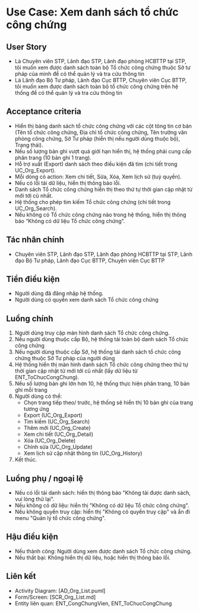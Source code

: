 # Use Case: Xem danh sách tổ chức công chứng

## User Story
- Là Chuyên viên STP, Lãnh đạo STP, Lãnh đạo phòng HCBTTP tại STP, tôi muốn xem được danh sách toàn bộ Tổ chức công chứng thuộc Sở tư pháp của mình để có thể quản lý và tra cứu thông tin
- Là Lãnh đạo Bộ Tư pháp, Lãnh đạo Cục BTTP, Chuyên viên Cục BTTP, tôi muốn xem được danh sách toàn bộ tổ chức công chứng trên hệ thống để có thể quản lý và tra cứu thông tin

## Acceptance criteria
- Hiển thị bảng danh sách tổ chức công chứng với các cột tông tin cơ bản (Tên tổ chức công chứng, Địa chỉ tổ chức công chứng, Tên trưởng văn phòng công chứng, Sở Tư pháp (hiển thị nếu người dùng thuộc bộ), Trạng thái).
- Nếu số lượng bản ghi vượt quá giới hạn hiển thị, hệ thống phải cung cấp phân trang (10 bản ghi 1 trang).
- Hỗ trợ xuất (Export) danh sách theo điều kiện đã tìm  (chi tiết trong UC_Org_Export).
- Mỗi dòng có action: Xem chi tiết, Sửa, Xóa, Xem lịch sử (tuỳ quyền).  
- Nếu có lỗi tải dữ liệu, hiển thị thông báo lỗi.
- Danh sách Tổ chức công chứng hiển thị theo thứ tự thời gian cập nhật từ mới tới cũ nhất.
- Hệ thống cho phép tìm kiếm Tổ chức công chứng (chi tiết trong UC_Org_Search).    
- Nếu không có Tổ chức công chứng nào trong hệ thống, hiển thị thông báo “Không có dữ liệu Tổ chức công chứng”.  

## Tác nhân chính
- Chuyên viên STP, Lãnh đạo STP, Lãnh đạo phòng HCBTTP tại STP, Lãnh đạo Bộ Tư pháp, Lãnh đạo Cục BTTP, Chuyên viên Cục BTTP

## Tiền điều kiện
- Người dùng đã đăng nhập hệ thống.
- Người dùng có quyền xem danh sách Tổ chức công chứng

## Luồng chính
1. Người dùng truy cập màn hình danh sách Tổ chức công chứng.
2. Nếu người dùng thuộc cấp Bộ, hệ thống tải toàn bộ danh sách Tổ chức công chứng
3. Nếu người dùng thuộc cấp Sở, hệ thống tải danh sách tổ chức công chứng thuộc Sở Tư pháp của người dùng
4. Hệ thống hiển thị màn hình danh sách Tổ chức công chứng theo thứ tự thời gian cập nhật từ mới tới cũ nhất (lấy dữ liệu từ ENT_ToChucCongChung).
5. Nếu số lượng bản ghi lớn hơn 10, hệ thống thực hiện phân trang, 10 bản ghi mỗi trang
6. Người dùng có thể:
   - Chọn trang tiếp theo/ trước, hệ thống sẽ hiển thị 10 bản ghi của trang tương ứng
   - Export (UC_Org_Export)
   - Tìm kiếm (UC_Org_Search)
   - Thêm mới (UC_Org_Create)
   - Xem chi tiết (UC_Org_Detail)
   - Xóa (UC_Org_Delete)
   - Chỉnh sửa (UC_Org_Update)
   - Xem lịch sử cập nhật thông tin (UC_Org_History)
7. Kết thúc.

## Luồng phụ / ngoại lệ
- Nếu có lỗi tải danh sách: hiển thị thông báo "Không tải được danh sách, vui lòng thử lại".
- Nếu không có dữ liệu: hiển thị "Không có dữ liệu Tổ chức công chứng".
- Nếu không quyền truy cập: hiển thị "Không có quyền truy cập" và ẩn đi menu "Quản lý tổ chức công chứng".

## Hậu điều kiện
- Nếu thành công: Người dùng xem được danh sách Tổ chức công chứng.
- Nếu thất bại: Không hiển thị dữ liệu, hoặc hiển thị thông báo lỗi.

## Liên kết
- Activity Diagram: [AD_Org_List.puml]
- Form/Screen: [SCR_Org_List.md]
- Entity liên quan: ENT_CongChungVien, ENT_ToChucCongChung
